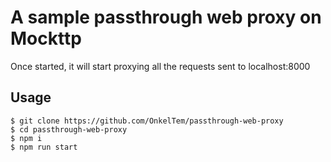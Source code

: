 # A sample passthrough web proxy on Mockttp

Once started, it will start proxying all the requests sent to localhost:8000

## Usage

```
$ git clone https://github.com/OnkelTem/passthrough-web-proxy
$ cd passthrough-web-proxy
$ npm i
$ npm run start
```
